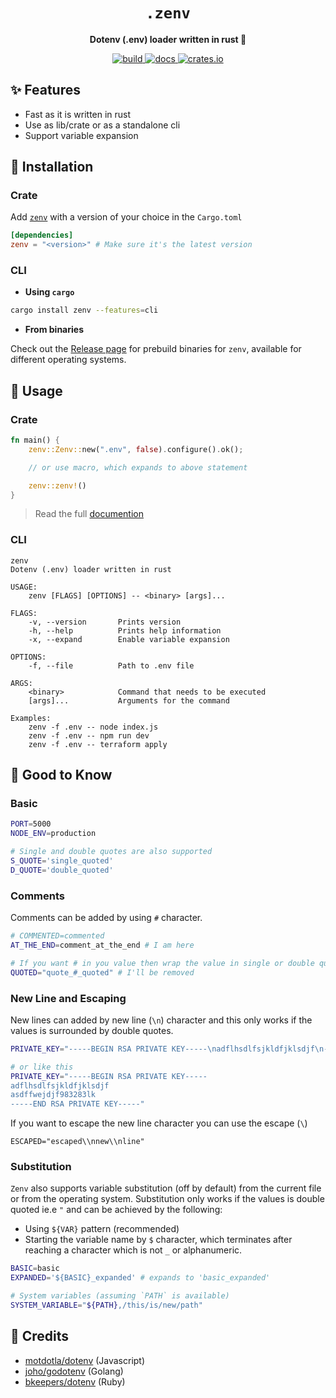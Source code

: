 <h1 align="center">
    <code>.zenv</code>
</h1>
<p align="center"><b>Dotenv (.env) loader written in rust 🦀</b></p>

<p align="center">
  <a aria-label="build" href="https://github.com/numToStr/zenv/actions/workflows/build.yml">
    <img alt="build" src="https://github.com/numToStr/zenv/actions/workflows/build.yml/badge.svg">
  </a>
  <a aria-label="docs" href="https://docs.rs/zenv">
    <img alt="docs" src="https://docs.rs/zenv/badge.svg">
  </a>
  <a aria-label="crates.io" href="https://crates.io/crates/zenv">
    <img alt="crates.io" src="https://img.shields.io/crates/v/zenv.svg">
  </a>
</p>

## ✨ Features

-   Fast as it is written in rust
-   Use as lib/crate or as a standalone cli
-   Support variable expansion

## 🚀 Installation

### Crate

Add [`zenv`](https://crates.io/crates/zenv) with a version of your choice in the `Cargo.toml`

```toml
[dependencies]
zenv = "<version>" # Make sure it's the latest version
```

### CLI

-   **Using `cargo`**

```bash
cargo install zenv --features=cli
```

-   **From binaries**

Check out the [Release page](https://github.com/numToStr/zenv/releases) for prebuild binaries for `zenv`, available for different operating systems.

## 🤞 Usage

### Crate

```rust
fn main() {
    zenv::Zenv::new(".env", false).configure().ok();

    // or use macro, which expands to above statement

    zenv::zenv!()
}
```

> Read the full [documention](https:://docs.rs/zenv)

### CLI

```
zenv
Dotenv (.env) loader written in rust

USAGE:
    zenv [FLAGS] [OPTIONS] -- <binary> [args]...

FLAGS:
    -v, --version       Prints version
    -h, --help          Prints help information
    -x, --expand        Enable variable expansion

OPTIONS:
    -f, --file          Path to .env file

ARGS:
    <binary>            Command that needs to be executed
    [args]...           Arguments for the command

Examples:
    zenv -f .env -- node index.js
    zenv -f .env -- npm run dev
    zenv -f .env -- terraform apply
```

## 🙌 Good to Know

### Basic

```bash
PORT=5000
NODE_ENV=production

# Single and double quotes are also supported
S_QUOTE='single_quoted'
D_QUOTE='double_quoted'
```

### Comments

Comments can be added by using `#` character.

```bash
# COMMENTED=commented
AT_THE_END=comment_at_the_end # I am here

# If you want # in you value then wrap the value in single or double quotes
QUOTED="quote_#_quoted" # I'll be removed
```

### New Line and Escaping

New lines can added by new line (`\n`) character and this only works if the values is surrounded by double quotes.

```bash
PRIVATE_KEY="-----BEGIN RSA PRIVATE KEY-----\nadflhsdlfsjkldfjklsdjf\n-----END RSA PRIVATE KEY-----"

# or like this
PRIVATE_KEY="-----BEGIN RSA PRIVATE KEY-----
adflhsdlfsjkldfjklsdjf
asdffwejdjf983283lk
-----END RSA PRIVATE KEY-----"
```

If you want to escape the new line character you can use the escape (`\`)

```
ESCAPED="escaped\\nnew\\nline"
```

### Substitution

`Zenv` also supports variable substitution (off by default) from the current file or from the operating system. Substitution only works if the values is double quoted ie.e `"` and can be achieved by the following:

-   Using `${VAR}` pattern (recommended)
-   Starting the variable name by `$` character, which terminates after reaching a character which is not `_` or alphanumeric.

```bash
BASIC=basic
EXPANDED='${BASIC}_expanded' # expands to 'basic_expanded'

# System variables (assuming `PATH` is available)
SYSTEM_VARIABLE="${PATH},/this/is/new/path"
```

## 🙏 Credits

-   [motdotla/dotenv](https://github.com/motdotla/dotenv) (Javascript)
-   [joho/godotenv](https://github.com/joho/godotenv) (Golang)
-   [bkeepers/dotenv](https://github.com/bkeepers/dotenv) (Ruby)

